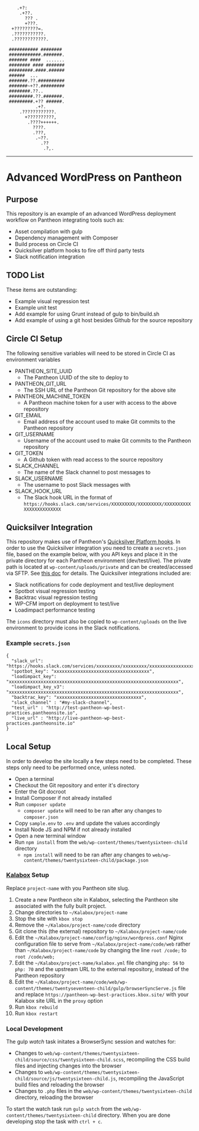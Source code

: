 ```
    .+?:
     .+??.
       ??? .
       +???.
  +?????????=.
  .???????????.
  .????????????.

 ########### ########
 ############.#######.
 ####### ####  .......
 ######## #### #######
 #########.####.######
 ######  ...
 #######.??.##########
 #######~+??.#########
 ########.??..
 #########.??.#######.
 #########.+?? ######.
           .+?.
     .????????????.
       +??????????,
        .????++++++.
          ????.
          .???,
           .~??.
             .??
              .?,.
```
---
# Advanced WordPress on Pantheon

## Purpose
This repository is an example of an advanced WordPress 
deployment workflow on Pantheon integrating tools such as:
* Asset compilation with gulp
* Dependency management with Composer
* Build process on Circle CI
* Quicksilver platform hooks to fire off third party tests
* Slack notification integration

## TODO List
These items are outstanding:
* Example visual regression test
* Example unit test
* Add example for using Grunt instead of gulp to bin/build.sh
* Add example of using a git host besides Github for the source repository

## Circle CI Setup
The following sensitive variables will need to be 
stored in Circle CI as environment variables
* PANTHEON_SITE_UUID
    * The Pantheon UUID of the site to deploy to
* PANTHEON_GIT_URL
    * The SSH URL of the Pantheon Git repository for the above site
* PANTHEON_MACHINE_TOKEN
    * A Pantheon machine token for a user with access to the above repository
* GIT_EMAIL
    * Email address of the account used to make Git commits to the Pantheon repository
* GIT_USERNAME
    * Username of the account used to make Git commits to the Pantheon repository
* GIT_TOKEN
    * A Github token with read access to the source repository
* SLACK_CHANNEL
	* The name of the Slack channel to post messages to
* SLACK_USERNAME
	* The username to post Slack messages with
* SLACK_HOOK_URL
	* The Slack hook URL in the format of `https://hooks.slack.com/services/XXXXXXXXX/XXXXXXXXX/XXXXXXXXXXXXXXXXXXXXXXXX`
	
## Quicksilver Integration
This repository makes use of Pantheon's [Quicksilver Platform hooks](https://pantheon.io/docs/quicksilver/).
In order to use the Quicksilver integration you need to create a `secrets.json` file, based on the example below, with you API keys and place it in the private directory for each Pantheon environment (dev/test/live).
The private path is located at `wp-content/uploads/private` and can be created/accessed via SFTP. See [this doc](https://pantheon.io/docs/private-paths/) for details.
The Quicksilver integrations included are:
* Slack notifications for code deployment and test/live deployment
* Spotbot visual regression testing
* Backtrac visual regression testing
* WP-CFM import on deployment to test/live
* Loadimpact performance testing

The `icons` directory must also be copied to `wp-content/uploads` on the live environment to provide icons in the Slack notifications.

### Example `secrets.json`
```
{
  "slack_url": "https://hooks.slack.com/services/xxxxxxxxx/xxxxxxxxx/xxxxxxxxxxxxxxxxxxxxxxxx",
  "spotbot_key": "xxxxxxxxxxxxxxxxxxxxxxxxxxxxxxxxxxxx",
  "loadimpact_key": "xxxxxxxxxxxxxxxxxxxxxxxxxxxxxxxxxxxxxxxxxxxxxxxxxxxxxxxxxxxxxxxx",
  "loadimpact_key_v3": "xxxxxxxxxxxxxxxxxxxxxxxxxxxxxxxxxxxxxxxxxxxxxxxxxxxxxxxxxxxxxxxx",
  "backtrac_key": "xxxxxxxxxxxxxxxxxxxxxxxxxxxxxxxx",
  "slack_channel" : "#my-slack-channel",
  "test_url" : "http://test-pantheon-wp-best-practices.pantheonsite.io",
  "live_url" : "http://live-pantheon-wp-best-practices.pantheonsite.io"
}
```

## Local Setup
In order to develop the site locally a few steps need to be completed. 
These steps only need to be performed once, unless noted. 

* Open a terminal
* Checkout the Git repository and enter it's directory
* Enter the Git docroot
* Install Composer if not already installed
* Run `composer update`
    * `composer update` will need to be ran after any changes to `composer.json`
* Copy `sample.env` to `.env` and update the values accordingly
* Install Node JS and NPM if not already installed
* Open a new terminal window
* Run `npm install` from the `web/wp-content/themes/twentysixteen-child` directory
    * `npm install` will need to be ran after any changes to `web/wp-content/themes/twentysixteen-child/package.json` 

### [Kalabox](http://www.kalabox.io/) Setup
Replace `project-name` with you Pantheon site slug.

1. Create a new Pantheon site in Kalabox, selecting the Pantheon site associated with the fully built project.
1. Change directories to `~/Kalabox/project-name`
1. Stop the site with `kbox stop`
1. Remove the `~/Kalabox/project-name/code` directory
1. Git clone this (the external) repository to `~/Kalabox/project-name/code`
1. Edit the `~/Kalabox/project-name/config/nginx/wordpress.conf` Nginx configuration file to serve from `~/Kalabox/project-name/code/web` rather than `~/Kalabox/project-name/code` by changing the line `root /code;` to `root /code/web;`
1. Edit the `~/Kalabox/project-name/kalabox.yml` file changing `php: 56` to `php: 70` and the upstream URL to the external repository, instead of the Pantheon repository
1. Edit the `~/Kalabox/project-name/code/web/wp-content/themes/twentyseventeen-child/gulp/browserSyncServe.js` file and replace `https://pantheon-wp-best-practices.kbox.site/` with your Kalabox site URL in the `proxy` option
1. Run `kbox rebuild`
1. Run `kbox restart`

### Local Development
The gulp _watch_ task initates a BrowserSync session and watches for:
* Changes to `web/wp-content/themes/twentysixteen-child/source/css/twentysixteen-child.scss`, recompiling the CSS build files and injecting changes into the browser
* Changes to `web/wp-content/themes/twentysixteen-child/source/js/twentysixteen-child.js`, recompiling the JavaScript build files and reloading the browser
* Changes to `.php` files in the `web/wp-content/themes/twentysixteen-child` directory, reloading the browser

To start the watch task run `gulp watch` from the `web/wp-content/themes/twentysixteen-child` directory.
When you are done developing stop the task with `ctrl + c`.
